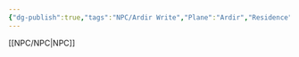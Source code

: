 ```yaml
---
{"dg-publish":true,"tags":"NPC/Ardir Write","Plane":"Ardir","Residence":"Anaurochsche Wüste","permalink":"/npc/pharaoh-atok-kaman/","dgHomeLink":true,"dgPassFrontmatter":true}
---
```


[[NPC/NPC|NPC]]

